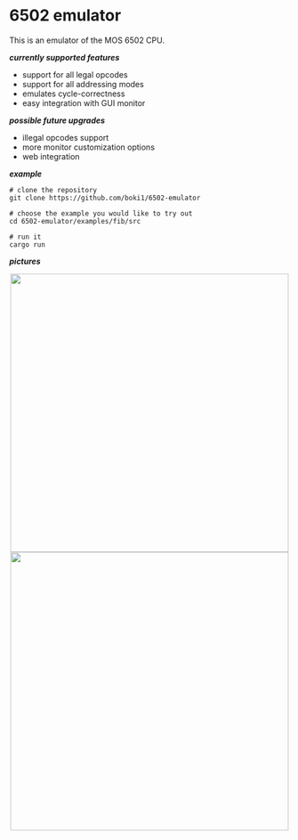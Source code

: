 # 6502 emulator

This is an emulator of the MOS 6502 CPU.

_**currently supported features**_
- support for all legal opcodes
- support for all addressing modes
- emulates cycle-correctness
- easy integration with GUI monitor

_**possible future upgrades**_
- illegal opcodes support
- more monitor customization options
- web integration

_**example**_
```
# clone the repository
git clone https://github.com/boki1/6502-emulator

# choose the example you would like to try out
cd 6502-emulator/examples/fib/src

# run it
cargo run
```

_**pictures**_

<center>
<img src="https://user-images.githubusercontent.com/36764968/146646100-f602a819-06b9-4fed-a13b-d6ecc7c1bdcd.png" width=500px height=500px/>
<img src="https://user-images.githubusercontent.com/36764968/146646102-1d632c33-4794-4324-a9e6-8334b03e1c7a.png" width=500px height=500px/>
</center>
